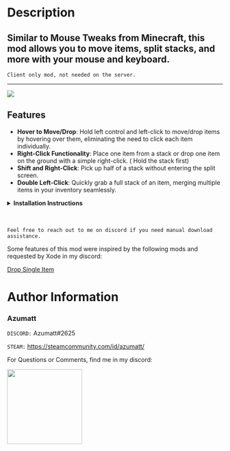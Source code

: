 # Description

## Similar to Mouse Tweaks from Minecraft, this mod allows you to move items, split stacks, and more with your mouse and keyboard.

`Client only mod, not needed on the server.`


---

![](https://github.com/AzumattDev/MouseTweaks/blob/master/Thunderstore/example.gif)

## Features

- **Hover to Move/Drop**: Hold left control and left-click to move/drop items by hovering over them, eliminating the
  need to click each item individually.
- **Right-Click Functionality**: Place one item from a stack or drop one item on the ground with a simple right-click. (
  Hold the stack first)
- **Shift and Right-Click**: Pick up half of a stack without entering the split screen.
- **Double Left-Click**: Quickly grab a full stack of an item, merging multiple items in your inventory seamlessly.

<details>
<summary><b>Installation Instructions</b></summary>

***You must have BepInEx installed correctly! I can not stress this enough.***

### Manual Installation

`Note: (Manual installation is likely how you have to do this on a server, make sure BepInEx is installed on the server correctly)`

1. **Download the latest release of BepInEx.**
2. **Extract the contents of the zip file to your game's root folder.**
3. **Download the latest release of MouseTweaks from Thunderstore.io.**
4. **Extract the contents of the zip file to the `BepInEx/plugins` folder.**
5. **Launch the game.**

### Installation through r2modman or Thunderstore Mod Manager

1. **Install [r2modman](https://valheim.thunderstore.io/package/ebkr/r2modman/)
   or [Thunderstore Mod Manager](https://www.overwolf.com/app/Thunderstore-Thunderstore_Mod_Manager).**

   > For r2modman, you can also install it through the Thunderstore site.
   ![](https://i.imgur.com/s4X4rEs.png "r2modman Download")

   > For Thunderstore Mod Manager, you can also install it through the Overwolf app store
   ![](https://i.imgur.com/HQLZFp4.png "Thunderstore Mod Manager Download")
2. **Open the Mod Manager and search for "MouseTweaks" under the Online
   tab. `Note: You can also search for "Azumatt" to find all my mods.`**

   `The image below shows VikingShip as an example, but it was easier to reuse the image.`

   ![](https://i.imgur.com/5CR5XKu.png)

3. **Click the Download button to install the mod.**
4. **Launch the game.**

</details>

<br>
<br>

`Feel free to reach out to me on discord if you need manual download assistance.`

Some features of this mod were inspired by the following mods and requested by Xode in my discord:

[Drop Single Item](https://www.nexusmods.com/valheim/mods/731?tab=description)

# Author Information

### Azumatt

`DISCORD:` Azumatt#2625

`STEAM:` https://steamcommunity.com/id/azumatt/

For Questions or Comments, find me in my discord:

<a href="https://discord.gg/pdHgy6Bsng"><img src="https://i.imgur.com/Xlcbmm9.png" href="https://discord.gg/pdHgy6Bsng" width="175" height="175"></a>